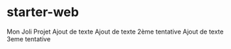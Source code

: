 
# starter-web
Mon Joli Projet
Ajout de texte
Ajout de texte 2ème tentative
Ajout de texte 3eme tentative
